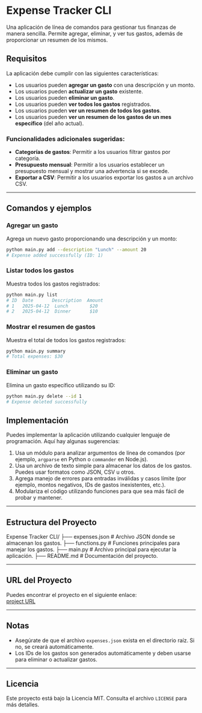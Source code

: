 # Expense Tracker CLI

Una aplicación de línea de comandos para gestionar tus finanzas de manera sencilla. Permite agregar, eliminar, y ver tus gastos, además de proporcionar un resumen de los mismos.

## Requisitos

La aplicación debe cumplir con las siguientes características:

- Los usuarios pueden **agregar un gasto** con una descripción y un monto.
- Los usuarios pueden **actualizar un gasto** existente.
- Los usuarios pueden **eliminar un gasto**.
- Los usuarios pueden **ver todos los gastos** registrados.
- Los usuarios pueden **ver un resumen de todos los gastos**.
- Los usuarios pueden **ver un resumen de los gastos de un mes específico** (del año actual).

### Funcionalidades adicionales sugeridas:

- **Categorías de gastos**: Permitir a los usuarios filtrar gastos por categoría.
- **Presupuesto mensual**: Permitir a los usuarios establecer un presupuesto mensual y mostrar una advertencia si se excede.
- **Exportar a CSV**: Permitir a los usuarios exportar los gastos a un archivo CSV.

---

## Comandos y ejemplos

### Agregar un gasto
Agrega un nuevo gasto proporcionando una descripción y un monto:
```bash
python main.py add --description "Lunch" --amount 20
# Expense added successfully (ID: 1) 
```

### Listar todos los gastos
Muestra todos los gastos registrados:
```bash
python main.py list
# ID  Date       Description  Amount
# 1   2025-04-12  Lunch        $20
# 2   2025-04-12  Dinner       $10
```


### Mostrar el resumen de gastos
Muestra el total de todos los gastos registrados:
```bash
python main.py summary
# Total expenses: $30
```


### Eliminar un gasto
Elimina un gasto específico utilizando su ID:
```bash
python main.py delete --id 1
# Expense deleted successfully
```

## Implementación

Puedes implementar la aplicación utilizando cualquier lenguaje de programación. Aquí hay algunas sugerencias:

1. Usa un módulo para analizar argumentos de línea de comandos (por ejemplo, `argparse` en Python o `commander` en Node.js).
2. Usa un archivo de texto simple para almacenar los datos de los gastos. Puedes usar formatos como JSON, CSV u otros.
3. Agrega manejo de errores para entradas inválidas y casos límite (por ejemplo, montos negativos, IDs de gastos inexistentes, etc.).
4. Modulariza el código utilizando funciones para que sea más fácil de probar y mantener.

---

## Estructura del Proyecto

Expense Tracker CLI/
├── expenses.json       # Archivo JSON donde se almacenan los gastos.
├── functions.py        # Funciones principales para manejar los gastos.
├── main.py             # Archivo principal para ejecutar la aplicación.
├── README.md           # Documentación del proyecto.

---

## URL del Proyecto

Puedes encontrar el proyecto en el siguiente enlace:  
[ project URL](https://github.com/samyrd309/Expense-tracker-CLI)

---

## Notas

- Asegúrate de que el archivo `expenses.json` exista en el directorio raíz. Si no, se creará automáticamente.
- Los IDs de los gastos son generados automáticamente y deben usarse para eliminar o actualizar gastos.

---

## Licencia

Este proyecto está bajo la Licencia MIT. Consulta el archivo `LICENSE` para más detalles.

